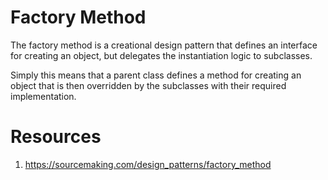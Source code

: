 # Factory Method
The factory method is a creational design pattern that defines an interface for creating an object, but delegates the instantiation logic to subclasses.

Simply this means that a parent class defines a method for creating an object that is then overridden by the subclasses with their required implementation.


# Resources
1. https://sourcemaking.com/design_patterns/factory_method